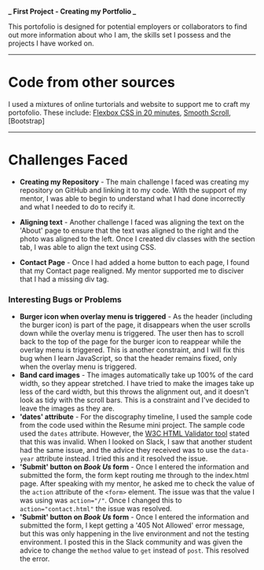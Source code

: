 **_ First Project - Creating my Portfolio _**

This portofolio is designed for potential employers or collaborators to find out more information about who I am, the skills set I possess and the projects I have worked on.

---

# Code from other sources

I used a mixtures of online turtorials and website to support me to craft my portofolio. These include:
[Flexbox CSS in 20 minutes](https://www.youtube.com/watch?v=JJSoEo8JSnc),
[Smooth Scroll](https://www.youtube.com/watch?v=MNNr7TU7XcU),
[Bootstrap]

---

# Challenges Faced

- **Creating my Repository** - The main challenge I faced was creating my repository on GitHub and linking it to my code. With the support of my mentor, I was able to begin to understand what I had done incorrectly and what I needed to do to recify it.

- **Aligning text** - Another challenge I faced was aligning the text on the 'About' page to ensure that the text was aligned to the right and the photo was aligned to the left. Once I created div classes with the section tab, I was able to align the text using CSS.

- **Contact Page** - Once I had added a home button to each page, I found that my Contact page realigned. My mentor supported me to disciver that I had a missing div tag.

### Interesting Bugs or Problems

- **Burger icon when overlay menu is triggered** - As the header (including the burger icon) is part of the page, it disappears when the user scrolls down while the overlay menu is triggered. The user then has to scroll back to the top of the page for the burger icon to reappear while the overlay menu is triggered. This is another constraint, and I will fix this bug when I learn JavaScript, so that the header remains fixed, only when the overlay menu is triggered.
- **Band card images** - The images automatically take up 100% of the card width, so they appear stretched. I have tried to make the images take up less of the card width, but this throws the alignment out, and it doesn't look as tidy with the scroll bars. This is a constraint and I've decided to leave the images as they are.
- **'dates' attribute** - For the discography timeline, I used the sample code from the code used within the Resume mini project. The sample code used the `dates` attribute. However, the [W3C HTML Validator tool](https://validator.w3.org/#validate_by_input) stated that this was invalid. When I looked on Slack, I saw that another student had the same issue, and the advice they received was to use the `data-year` attribute instead. I tried this and it resolved the issue.
- **'Submit' button on _Book Us_ form** - Once I entered the information and submitted the form, the form kept routing me through to the index.html page. After speaking with my mentor, he asked me to check the value of the `action` attribute of the `<form>` element. The issue was that the value I was using was `action="/"`. Once I changed this to `action="contact.html"` the issue was resolved.
- **'Submit' button on _Book Us_ form** - Once I entered the information and submitted the form, I kept getting a '405 Not Allowed' error message, but this was only happening in the live environment and not the testing environment. I posted this in the Slack community and was given the advice to change the `method` value to `get` instead of `post`. This resolved the error.
